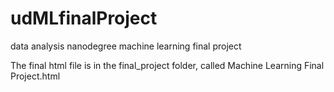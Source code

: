 # udMLfinalProject
data analysis nanodegree machine learning final project

The final html file is in the final_project folder, called Machine Learning Final Project.html
